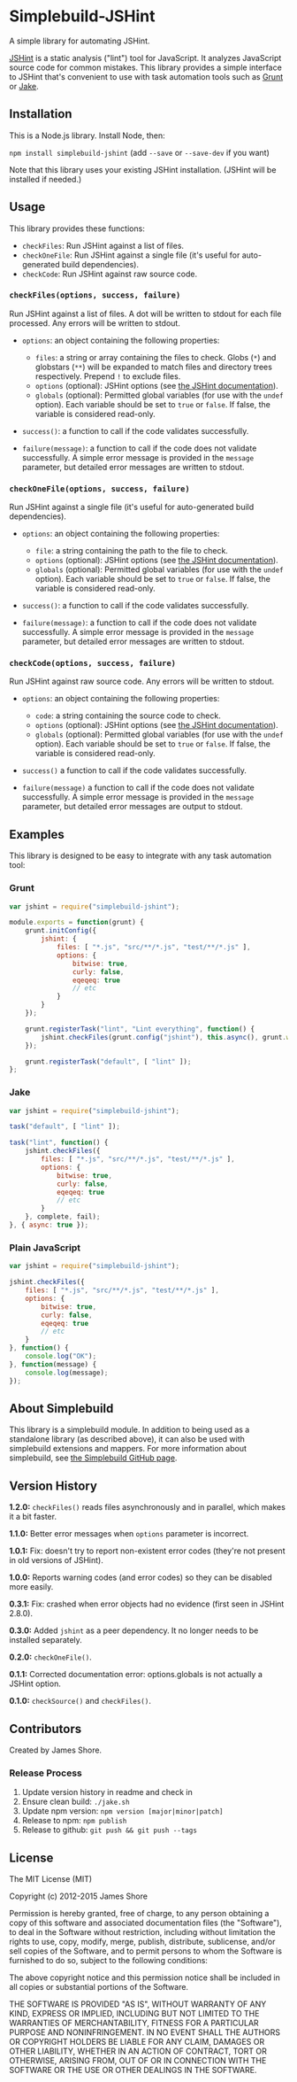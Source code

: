 # Simplebuild-JSHint

A simple library for automating JSHint.

[JSHint](http://www.jshint.com/) is a static analysis ("lint") tool for JavaScript. It analyzes JavaScript source code for common mistakes. This library provides a simple interface to JSHint that's convenient to use with task automation tools such as [Grunt](http://gruntjs.com/) or [Jake](https://github.com/mde/jake).


## Installation

This is a Node.js library. Install Node, then:

`npm install simplebuild-jshint` (add `--save` or `--save-dev` if you want)

Note that this library uses your existing JSHint installation. (JSHint will be installed if needed.)


## Usage

This library provides these functions:

* `checkFiles`: Run JSHint against a list of files.
* `checkOneFile`: Run JSHint against a single file (it's useful for auto-generated build dependencies).
* `checkCode`: Run JSHint against raw source code.

### `checkFiles(options, success, failure)`

Run JSHint against a list of files. A dot will be written to stdout for each file processed. Any errors will be written to stdout.

* `options`: an object containing the following properties:
    * `files`: a string or array containing the files to check. Globs (`*`) and globstars (`**`) will be expanded to match files and directory trees respectively. Prepend `!` to exclude files.
    * `options` (optional): JSHint options (see [the JSHint documentation](http://www.jshint.com/docs/options/)).
    * `globals` (optional): Permitted global variables (for use with the `undef` option). Each variable should be set to `true` or `false`. If false, the variable is considered read-only.

* `success()`: a function to call if the code validates successfully.

* `failure(message)`: a function to call if the code does not validate successfully. A simple error message is provided in the `message` parameter, but detailed error messages are written to stdout.

### `checkOneFile(options, success, failure)`

Run JSHint against a single file (it's useful for auto-generated build dependencies).

* `options`: an object containing the following properties:
    * `file`: a string containing the path to the file to check.
    * `options` (optional): JSHint options (see [the JSHint documentation](http://www.jshint.com/docs/options/)).
    * `globals` (optional): Permitted global variables (for use with the `undef` option). Each variable should be set to `true` or `false`. If false, the variable is considered read-only.

* `success()`: a function to call if the code validates successfully.

* `failure(message)`: a function to call if the code does not validate successfully. A simple error message is provided in the `message` parameter, but detailed error messages are written to stdout.

### `checkCode(options, success, failure)`

Run JSHint against raw source code. Any errors will be written to stdout.

* `options`: an object containing the following properties:
    * `code`: a string containing the source code to check.
    * `options` (optional): JSHint options (see [the JSHint documentation](http://www.jshint.com/docs/options/)).
    * `globals` (optional): Permitted global variables (for use with the `undef` option). Each variable should be set to `true` or `false`. If false, the variable is considered read-only.

* `success()` a function to call if the code validates successfully.

* `failure(message)` a function to call if the code does not validate successfully. A simple error message is provided in the `message` parameter, but detailed error messages are output to stdout.


## Examples

This library is designed to be easy to integrate with any task automation tool:

### Grunt

```javascript
var jshint = require("simplebuild-jshint");

module.exports = function(grunt) {
    grunt.initConfig({
        jshint: {
            files: [ "*.js", "src/**/*.js", "test/**/*.js" ],
            options: {
                bitwise: true,
                curly: false,
                eqeqeq: true
                // etc
            }
        }
    });

    grunt.registerTask("lint", "Lint everything", function() {
        jshint.checkFiles(grunt.config("jshint"), this.async(), grunt.warn);
    });

    grunt.registerTask("default", [ "lint" ]);
};
```

### Jake

```javascript
var jshint = require("simplebuild-jshint");

task("default", [ "lint" ]);

task("lint", function() {
    jshint.checkFiles({
        files: [ "*.js", "src/**/*.js", "test/**/*.js" ],
        options: {
            bitwise: true,
            curly: false,
            eqeqeq: true
            // etc
        }
    }, complete, fail);
}, { async: true });
```

### Plain JavaScript

```javascript
var jshint = require("simplebuild-jshint");

jshint.checkFiles({
    files: [ "*.js", "src/**/*.js", "test/**/*.js" ],
    options: {
        bitwise: true,
        curly: false,
        eqeqeq: true
        // etc
    }
}, function() {
    console.log("OK");
}, function(message) {
    console.log(message);
});
```

## About Simplebuild

This library is a simplebuild module. In addition to being used as a standalone library (as described above), it can also be used with simplebuild extensions and mappers. For more information about simplebuild, see [the Simplebuild GitHub page](https://github.com/jamesshore/simplebuild).


## Version History

__1.2.0:__ `checkFiles()` reads files asynchronously and in parallel, which makes it a bit faster.

__1.1.0:__ Better error messages when `options` parameter is incorrect.  

__1.0.1:__ Fix: doesn't try to report non-existent error codes (they're not present in old versions of JSHint).

__1.0.0:__ Reports warning codes (and error codes) so they can be disabled more easily.

__0.3.1:__ Fix: crashed when error objects had no evidence (first seen in JSHint 2.8.0).

__0.3.0:__ Added `jshint` as a peer dependency. It no longer needs to be installed separately.

__0.2.0:__ `checkOneFile()`.

__0.1.1:__ Corrected documentation error: options.globals is not actually a JSHint option.

__0.1.0:__ `checkSource()` and `checkFiles()`.


## Contributors

Created by James Shore.

### Release Process

1. Update version history in readme and check in
2. Ensure clean build: `./jake.sh`
3. Update npm version: `npm version [major|minor|patch]`
4. Release to npm: `npm publish`
5. Release to github: `git push && git push --tags`


## License

The MIT License (MIT)

Copyright (c) 2012-2015 James Shore

Permission is hereby granted, free of charge, to any person obtaining a copy
of this software and associated documentation files (the "Software"), to deal
in the Software without restriction, including without limitation the rights
to use, copy, modify, merge, publish, distribute, sublicense, and/or sell
copies of the Software, and to permit persons to whom the Software is
furnished to do so, subject to the following conditions:

The above copyright notice and this permission notice shall be included in
all copies or substantial portions of the Software.

THE SOFTWARE IS PROVIDED "AS IS", WITHOUT WARRANTY OF ANY KIND, EXPRESS OR
IMPLIED, INCLUDING BUT NOT LIMITED TO THE WARRANTIES OF MERCHANTABILITY,
FITNESS FOR A PARTICULAR PURPOSE AND NONINFRINGEMENT. IN NO EVENT SHALL THE
AUTHORS OR COPYRIGHT HOLDERS BE LIABLE FOR ANY CLAIM, DAMAGES OR OTHER
LIABILITY, WHETHER IN AN ACTION OF CONTRACT, TORT OR OTHERWISE, ARISING FROM,
OUT OF OR IN CONNECTION WITH THE SOFTWARE OR THE USE OR OTHER DEALINGS IN
THE SOFTWARE.


